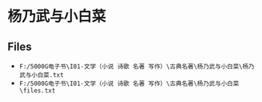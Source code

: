 # 杨乃武与小白菜

## Files

- `F:/5000G电子书\I01-文学（小说 诗歌 名著 写作）\古典名著\杨乃武与小白菜\杨乃武与小白菜.txt`
- `F:/5000G电子书\I01-文学（小说 诗歌 名著 写作）\古典名著\杨乃武与小白菜\files.txt`
